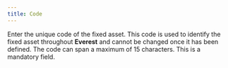 ```yaml
---
title: Code
---
```



Enter the unique code of the fixed asset. This code is used to identify the fixed asset throughout **Everest** and cannot be changed once it has been defined. The code can span a maximum of 15 characters. This is a mandatory field.
